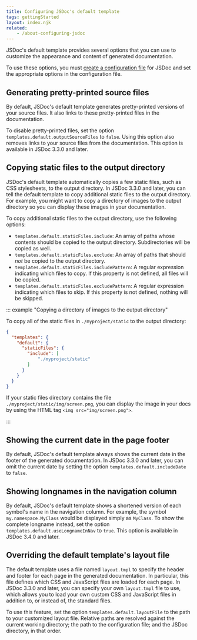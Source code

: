 ```yaml
---
title: Configuring JSDoc's default template
tags: gettingStarted
layout: index.njk
related:
    - /about-configuring-jsdoc
---
```


JSDoc's default template provides several options that you can use to customize the appearance and
content of generated documentation.

To use these options, you must [create a configuration file][about-config] for JSDoc and set the
appropriate options in the configuration file.

[about-config]: /about-configuring-jsdoc


## Generating pretty-printed source files

By default, JSDoc's default template generates pretty-printed versions of your source files. It also
links to these pretty-printed files in the documentation.

To disable pretty-printed files, set the option `templates.default.outputSourceFiles` to `false`.
Using this option also removes links to your source files from the documentation. This option is
available in JSDoc 3.3.0 and later.


## Copying static files to the output directory

JSDoc's default template automatically copies a few static files, such as CSS stylesheets, to the
output directory. In JSDoc 3.3.0 and later, you can tell the default template to copy additional
static files to the output directory. For example, you might want to copy a directory of images to
the output directory so you can display these images in your documentation.

To copy additional static files to the output directory, use the following options:

+ `templates.default.staticFiles.include`: An array of paths whose contents should be copied to the
output directory. Subdirectories will be copied as well.
+ `templates.default.staticFiles.exclude`: An array of paths that should _not_ be copied to the
output directory.
+ `templates.default.staticFiles.includePattern`: A regular expression indicating which files to
copy. If this property is not defined, all files will be copied.
+ `templates.default.staticFiles.excludePattern`: A regular expression indicating which files to
skip. If this property is not defined, nothing will be skipped.

::: example "Copying a directory of images to the output directory"

To copy all of the static files in `./myproject/static` to the output directory:

```json
{
  "templates": {
    "default": {
      "staticFiles": {
        "include": [
        	"./myproject/static"
        ]
      }
    }
  }
}
```

If your static files directory contains the file `./myproject/static/img/screen.png`, you can
display the image in your docs by using the HTML tag `<img src="img/screen.png">`.

:::


## Showing the current date in the page footer

By default, JSDoc's default template always shows the current date in the footer of the generated
documentation. In JSDoc 3.3.0 and later, you can omit the current date by setting the option
`templates.default.includeDate` to `false`.


## Showing longnames in the navigation column

By default, JSDoc's default template shows a shortened version of each symbol's name in the
navigation column. For example, the symbol `my.namespace.MyClass` would be displayed simply as
`MyClass`. To show the complete longname instead, set the option
`templates.default.useLongnameInNav` to `true`. This option is available in JSDoc 3.4.0 and later.


## Overriding the default template's layout file

The default template uses a file named `layout.tmpl` to specify the header and footer for each
page in the generated documentation. In particular, this file defines which CSS and JavaScript files
are loaded for each page. In JSDoc 3.3.0 and later, you can specify your own `layout.tmpl` file to
use, which allows you to load your own custom CSS and JavaScript files in addition to, or instead
of, the standard files.

To use this feature, set the option `templates.default.layoutFile` to the path to your customized
layout file. Relative paths are resolved against the current working directory; the path to the
configuration file; and the JSDoc directory, in that order.

